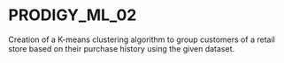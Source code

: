 # PRODIGY_ML_02
Creation of a K-means clustering algorithm to group customers of a retail store based on their purchase history using the given dataset.
